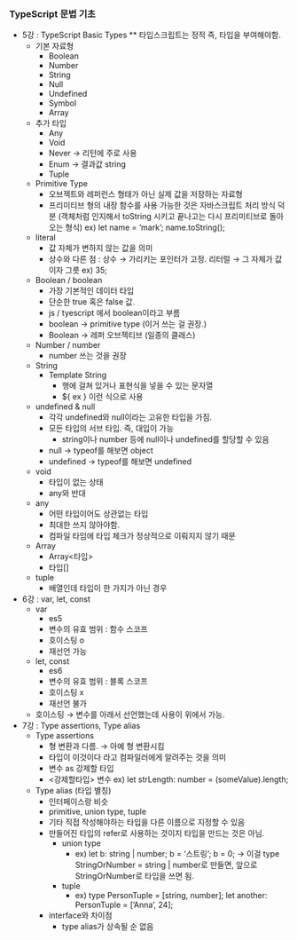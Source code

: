 ### TypeScript 문법 기초

- 5강 : TypeScript Basic Types
  \*\* 타입스크립트는 정적 즉, 타입을 부여해야함.
  - 기본 자료형
    - Boolean
    - Number
    - String
    - Null
    - Undefined
    - Symbol
    - Array
  - 추가 타입
    - Any
    - Void
    - Never → 리턴에 주로 사용
    - Enum → 결과값 string
    - Tuple
  - Primitive Type
    - 오브젝트와 레퍼런스 형태가 아닌 실제 값을 저장하는 자료형
    - 프리미티브 형의 내장 함수를 사용 가능한 것은 자바스크립트 처리 방식 덕분 (객체처럼 인지해서 toString 시키고 끝나고는 다시 프리미티브로 돌아오는 형식)
      ex) let name = ‘mark’; name.toString();
  - literal
    - 값 자체가 변하지 않는 값을 의미
    - 상수와 다른 점 : 상수 → 가리키는 포인터가 고정. 리터럴 → 그 자체가 값이자 그릇
      ex) 35;
  - Boolean / boolean
    - 가장 기본적인 데이터 타입
    - 단순한 true 혹은 false 값.
    - js / tyescript 에서 boolean이라고 부름
    - boolean → primitive type (이거 쓰는 걸 권장.)
    - Boolean → 레퍼 오브젝티브 (일종의 클래스)
  - Number / number
    - number 쓰는 것을 권장
  - String
    - Template String
      - 행에 걸쳐 있거나 표현식을 넣을 수 있는 문자열
      - ${ ex } 이런 식으로 사용
  - undefined & null
    - 각각 undefined와 null이라는 고유한 타입을 가짐.
    - 모든 타입의 서브 타입. 즉, 대입이 가능
      - string이나 number 등에 null이나 undefined를 할당할 수 있음
    - null → typeof를 해보면 object
    - undefined → typeof를 해보면 undefined
  - void
    - 타입이 없는 상태
    - any와 반대
  - any
    - 어떤 타입이어도 상관없는 타입
    - 최대한 쓰지 않아야함.
    - 컴파일 타임에 타입 체크가 정상적으로 이뤄지지 않기 때문
  - Array
    - Array<타입>
    - 타입[]
  - tuple
    - 배열인데 타입이 한 가지가 아닌 경우
- 6강 : var, let, const
  - var
    - es5
    - 변수의 유효 범위 : 함수 스코프
    - 호이스팅 o
    - 재선언 가능
  - let, const
    - es6
    - 변수의 유효 범위 : 블록 스코프
    - 호이스팅 x
    - 재선언 불가
  - 호이스팅 → 변수를 아래서 선언했는데 사용이 위에서 가능.
- 7강 : Type assertions, Type alias
  - Type assertions
    - 형 변환과 다름. → 아예 형 변환시킴
    - 타입이 이것이다 라고 컴파일러에게 알려주는 것을 의미
    - 변수 as 강제할 타입
    - <강제할타입> 변수
      ex) let strLength: number = (<string>someValue).length;
  - Type alias (타입 별칭)
    - 인터페이스랑 비슷
    - primitive, union type, tuple
    - 기타 직접 작성해야하는 타입을 다른 이름으로 지정할 수 있음
    - 만들어진 타입의 refer로 사용하는 것이지 타입을 만드는 것은 아님.
      - union type
        - ex) let b: string | number;
          b = ‘스트링’;
          b = 0;
          → 이걸 type StringOrNumber = string | number로 만들면, 앞으로 StringOrNumber로 타입을 쓰면 됨.
      - tuple
        - ex) type PersonTuple = [string, number];
          let another: PersonTuple = [’Anna’, 24];
    - interface와 차이점
      - type alias가 상속될 순 없음
